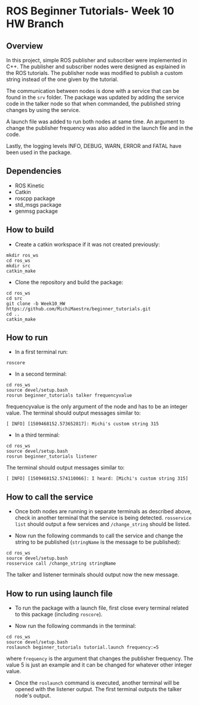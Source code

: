 # ROS Beginner Tutorials- Week 10 HW Branch

## Overview

In this project, simple ROS publisher and subscriber were implemented in C++. The publisher and subscriber nodes were designed as explained in the ROS tutorials. The publisher node was modified to publish a custom string instead of the one given by the tutorial.

The communication between nodes is done with a service that can be found in the `srv` folder. The package was updated by adding the service code in the talker node so that when commanded, the published string changes by using the service.

A launch file was added to run both nodes at same time. An argument to change the publisher frequency was also added in the launch file and in the code.

Lastly, the logging levels INFO, DEBUG, WARN, ERROR and FATAL have been used in the package. 

## Dependencies

* ROS Kinetic
* Catkin
* roscpp package
* std_msgs package
* genmsg package

## How to build

* Create a catkin workspace if it was not created previously:

```
mkdir ros_ws
cd ros_ws
mkdir src
catkin_make
```
* Clone the repository and build the package:
```
cd ros_ws
cd src
git clone -b Week10_HW https://github.com/MichiMaestre/beginner_tutorials.git
cd ..
catkin_make
```

## How to run

* In a first terminal run:

```
roscore
```
* In a second terminal:
```
cd ros_ws
source devel/setup.bash
rosrun beginner_tutorials talker frequencyvalue
```
frequencyvalue is the only argument of the node and has to be an integer value. The terminal should output messages similar to:

`[ INFO] [1509468152.573652817]: Michi's custom string 315`

* In a third terminal:
```
cd ros_ws
source devel/setup.bash
rosrun beginner_tutorials listener
```
The terminal should output messages similar to:

`[ INFO] [1509468152.574110066]: I heard: [Michi's custom string 315]`


## How to call the service

* Once both nodes are running in separate terminals as described above, check in another terminal that the service is being detected. `rosservice list` should output a few services and `/change_string` should be listed.

* Now run the following commands to call the service and change the string to be published (`stringName` is the message to be published):
```
cd ros_ws
source devel/setup.bash
rosservice call /change_string stringName
```
The talker and listener terminals should output now the new message.

## How to run using launch file

* To run the package with a launch file, first close every terminal related to this package (including `roscore`).

* Now run the following commands in the terminal:
```
cd ros_ws
source devel/setup.bash
roslaunch beginner_tutorials tutorial.launch frequency:=5
```
where `frequency` is the argument that changes the publisher frequency. The value 5 is just an example and it can be changed for whatever other integer value.

* Once the `roslaunch` command is executed, another terminal will be opened with the listener output. The first terminal outputs the talker node's output.
